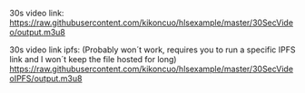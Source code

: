 30s video link:
https://raw.githubusercontent.com/kikoncuo/hlsexample/master/30SecVideo/output.m3u8

30s video link ipfs: 
(Probably won´t work, requires you to run a specific IPFS link and I won´t keep the file hosted for long)
https://raw.githubusercontent.com/kikoncuo/hlsexample/master/30SecVideoIPFS/output.m3u8